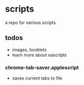 # scripts

a repo for various scripts. 

## todos
- images, booklets
- learn more about oascripts

### chrome-tab-saver.applescript
- saves current tabs to file
